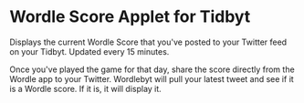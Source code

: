 # Wordle Score Applet for Tidbyt

Displays the current Wordle Score that you've posted to your Twitter feed on your Tidbyt. Updated every 15 minutes.

Once you've played the game for that day, share the score directly from the Wordle app to your Twitter.  Wordlebyt will pull your latest tweet and see if it is a Wordle score.  If it is, it will display it.